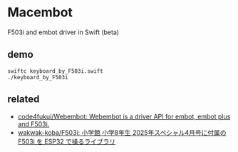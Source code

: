 # Macembot

F503i and embot driver in Swift (beta)

## demo

```
swiftc keyboard_by_F503i.swift
./keyboard_by_F503i
```

## related

- [code4fukui/Webembot: Webembot is a driver API for embot, embot plus and F503i.](https://github.com/code4fukui/Webembot)
- [wakwak-koba/F503i: 小学館 小学8年生 2025年スペシャル4月号に付属の F503i を ESP32 で操るライブラリ](https://github.com/wakwak-koba/F503i)
